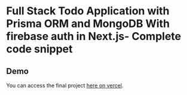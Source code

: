 # Full Stack Todo Application with Prisma ORM and MongoDB With firebase auth in Next.js- Complete code snippet

## Demo

You can access the final project [here on vercel](https://todo-liard-kappa.vercel.app/).

